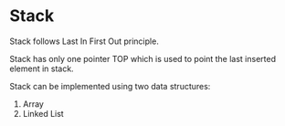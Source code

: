 # Stack
Stack follows Last In First Out principle.

Stack has only one pointer TOP which is used to point the last inserted element in stack.

Stack can be implemented using two data structures:
1. Array
2. Linked List
